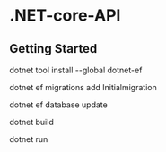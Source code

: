 # .NET-core-API

<h2><strong>Getting Started</strong></h2> 
 dotnet tool install --global dotnet-ef

dotnet ef migrations add Initialmigration

dotnet ef database update

dotnet build

dotnet run  

